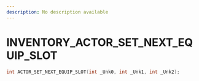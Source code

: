 ```yaml
---
description: No description available 
---
```


# INVENTORY\_ACTOR_SET_NEXT_EQUIP_SLOT

```cpp
int ACTOR_SET_NEXT_EQUIP_SLOT(int _Unk0, int _Unk1, int _Unk2);
```
